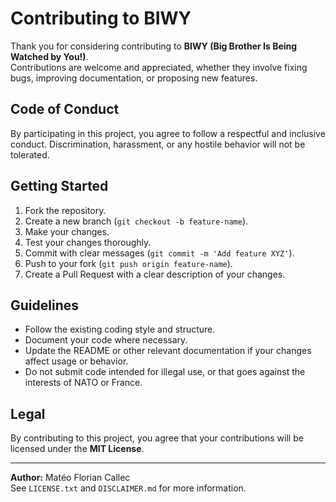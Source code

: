 # Contributing to BIWY

Thank you for considering contributing to **BIWY (Big Brother Is Being Watched by You!)**.  
Contributions are welcome and appreciated, whether they involve fixing bugs, improving documentation, or proposing new features.

## Code of Conduct

By participating in this project, you agree to follow a respectful and inclusive conduct. Discrimination, harassment, or any hostile behavior will not be tolerated.

## Getting Started

1. Fork the repository.
2. Create a new branch (`git checkout -b feature-name`).
3. Make your changes.
4. Test your changes thoroughly.
5. Commit with clear messages (`git commit -m 'Add feature XYZ'`).
6. Push to your fork (`git push origin feature-name`).
7. Create a Pull Request with a clear description of your changes.

## Guidelines

- Follow the existing coding style and structure.
- Document your code where necessary.
- Update the README or other relevant documentation if your changes affect usage or behavior.
- Do not submit code intended for illegal use, or that goes against the interests of NATO or France.

## Legal

By contributing to this project, you agree that your contributions will be licensed under the **MIT License**.

---

**Author:** Matéo Florian Callec  
See `LICENSE.txt` and `DISCLAIMER.md` for more information.
